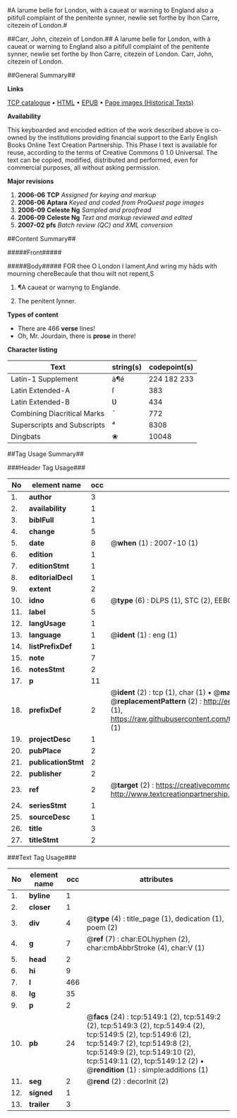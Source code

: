 #A larume belle for London, with à caueat or warning to England also a pitifull complaint of the penitente synner, newlie set forthe by Ihon Carre, citezein of London.#

##Carr, John, citezein of London.##
A larume belle for London, with à caueat or warning to England also a pitifull complaint of the penitente synner, newlie set forthe by Ihon Carre, citezein of London.
Carr, John, citezein of London.

##General Summary##

**Links**

[TCP catalogue](http://www.ota.ox.ac.uk/tcp/)  • 
[HTML](http://tei.it.ox.ac.uk/tcp/Texts-HTML/free/A18/A18039.html)  • 
[EPUB](http://tei.it.ox.ac.uk/tcp/Texts-EPUB/free/A18/A18039.epub) • 
[Page images (Historical Texts)](https://data.historicaltexts.jisc.ac.uk/view?pubId=eebo-99840625e&pageId=eebo-99840625e-5149-1)

**Availability**

This keyboarded and encoded edition of the
	       work described above is co-owned by the institutions
	       providing financial support to the Early English Books
	       Online Text Creation Partnership. This Phase I text is
	       available for reuse, according to the terms of Creative
	       Commons 0 1.0 Universal. The text can be copied,
	       modified, distributed and performed, even for
	       commercial purposes, all without asking permission.

**Major revisions**

1. __2006-06__ __TCP__ *Assigned for keying and markup*
1. __2006-06__ __Aptara__ *Keyed and coded from ProQuest page images*
1. __2006-09__ __Celeste Ng__ *Sampled and proofread*
1. __2006-09__ __Celeste Ng__ *Text and markup reviewed and edited*
1. __2007-02__ __pfs__ *Batch review (QC) and XML conversion*

##Content Summary##

#####Front#####

#####Body#####
FOR thee O London I lament,And wring my hāds with mourning chereBecauſe that thou wilt not repent,S
1. ¶A caueat or warnyng
to Englande.

1. The penitent ſynner.

**Types of content**

  * There are 466 **verse** lines!
  * Oh, Mr. Jourdain, there is **prose** in there!

**Character listing**


|Text|string(s)|codepoint(s)|
|---|---|---|
|Latin-1 Supplement|à¶é|224 182 233|
|Latin Extended-A|ſ|383|
|Latin Extended-B|Ʋ|434|
|Combining             Diacritical Marks|̄|772|
|Superscripts             and Subscripts|⁴|8308|
|Dingbats|❀|10048|

##Tag Usage Summary##

###Header Tag Usage###

|No|element name|occ|attributes|
|---|---|---|---|
|1.|__author__|3||
|2.|__availability__|1||
|3.|__biblFull__|1||
|4.|__change__|5||
|5.|__date__|8| @__when__ (1) : 2007-10 (1)|
|6.|__edition__|1||
|7.|__editionStmt__|1||
|8.|__editorialDecl__|1||
|9.|__extent__|2||
|10.|__idno__|6| @__type__ (6) : DLPS (1), STC (2), EEBO-CITATION (1), PROQUEST (1), VID (1)|
|11.|__label__|5||
|12.|__langUsage__|1||
|13.|__language__|1| @__ident__ (1) : eng (1)|
|14.|__listPrefixDef__|1||
|15.|__note__|7||
|16.|__notesStmt__|2||
|17.|__p__|11||
|18.|__prefixDef__|2| @__ident__ (2) : tcp (1), char (1)  •  @__matchPattern__ (2) : ([0-9\-]+):([0-9IVX]+) (1), (.+) (1)  •  @__replacementPattern__ (2) : http://eebo.chadwyck.com/downloadtiff?vid=$1&page=$2 (1), https://raw.githubusercontent.com/textcreationpartnership/Texts/master/tcpchars.xml#$1 (1)|
|19.|__projectDesc__|1||
|20.|__pubPlace__|2||
|21.|__publicationStmt__|2||
|22.|__publisher__|2||
|23.|__ref__|2| @__target__ (2) : https://creativecommons.org/publicdomain/zero/1.0/ (1), http://www.textcreationpartnership.org/docs/. (1)|
|24.|__seriesStmt__|1||
|25.|__sourceDesc__|1||
|26.|__title__|3||
|27.|__titleStmt__|2||


###Text Tag Usage###

|No|element name|occ|attributes|
|---|---|---|---|
|1.|__byline__|1||
|2.|__closer__|1||
|3.|__div__|4| @__type__ (4) : title_page (1), dedication (1), poem (2)|
|4.|__g__|7| @__ref__ (7) : char:EOLhyphen (2), char:cmbAbbrStroke (4), char:V (1)|
|5.|__head__|2||
|6.|__hi__|9||
|7.|__l__|466||
|8.|__lg__|35||
|9.|__p__|2||
|10.|__pb__|24| @__facs__ (24) : tcp:5149:1 (2), tcp:5149:2 (2), tcp:5149:3 (2), tcp:5149:4 (2), tcp:5149:5 (2), tcp:5149:6 (2), tcp:5149:7 (2), tcp:5149:8 (2), tcp:5149:9 (2), tcp:5149:10 (2), tcp:5149:11 (2), tcp:5149:12 (2)  •  @__rendition__ (1) : simple:additions (1)|
|11.|__seg__|2| @__rend__ (2) : decorInit (2)|
|12.|__signed__|1||
|13.|__trailer__|3||

